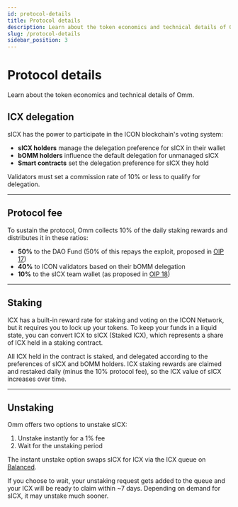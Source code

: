 ```yaml
---
id: protocol-details
title: Protocol details
description: Learn about the token economics and technical details of Omm.
slug: /protocol-details
sidebar_position: 3
---
```


# Protocol details
Learn about the token economics and technical details of Omm.


## ICX delegation
sICX has the power to participate in the ICON blockchain's voting system:

- **sICX holders** manage the delegation preference for sICX in their wallet
- **bOMM holders** influence the default delegation for unmanaged sICX
- **Smart contracts** set the delegation preference for sICX they hold

Validators must set a commission rate of 10% or less to qualify for delegation.

---

## Protocol fee
To sustain the protocol, Omm collects 10% of the daily staking rewards and distributes it in these ratios:

- **50%** to the DAO Fund (50% of this repays the exploit, proposed in [OIP 17](https://app.omm.finance/#/vote/proposal/17))
- **40%** to ICON validators based on their bOMM delegation
- **10%** to the sICX team wallet (as proposed in [OIP 18](https://app.omm.finance/#/vote/proposal/18))

---

## Staking
ICX has a built-in reward rate for staking and voting on the ICON Network, but it requires you to lock up your tokens. To keep your funds in a liquid state, you can convert ICX to sICX (Staked ICX), which represents a share of ICX held in a staking contract.

All ICX held in the contract is staked, and delegated according to the preferences of sICX and bOMM holders. ICX staking rewards are claimed and restaked daily (minus the 10% protocol fee), so the ICX value of sICX increases over time.


---

## Unstaking
Omm offers two options to unstake sICX:
1. Unstake instantly for a 1% fee
2. Wait for the unstaking period

The instant unstake option swaps sICX for ICX via the ICX queue on [Balanced](https://balanced.network/).

If you choose to wait, your unstaking request gets added to the queue and your ICX will be ready to claim within ~7 days. Depending on demand for sICX, it may unstake much sooner.